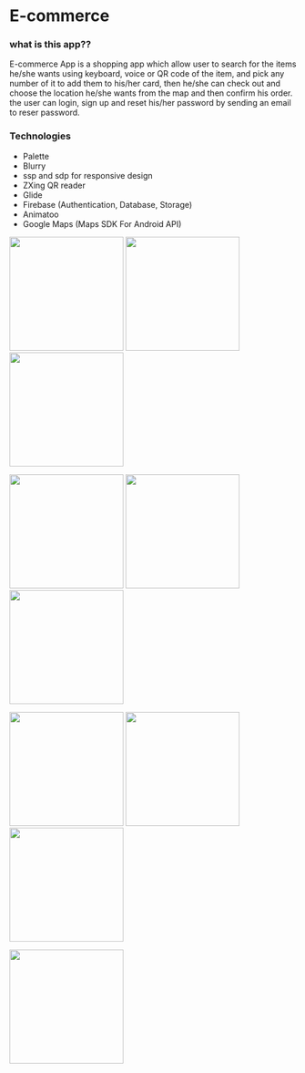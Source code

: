 # E-commerce

### what is this app??
E-commerce App is a shopping app which allow user to search for the items he/she wants using keyboard, voice or QR code of the item, and pick any number of it to add them to his/her card, 
then he/she can check out and choose the location he/she wants from the map and then confirm his order. 
the user can login, sign up and reset his/her password by sending an email to reser password.

### Technologies
- Palette 
- Blurry
- ssp and sdp for responsive design
- ZXing QR reader
- Glide
- Firebase (Authentication, Database, Storage)
- Animatoo
- Google Maps (Maps SDK For Android API)

<p float="left">
	<img src="https://user-images.githubusercontent.com/62244215/128641623-20214d4c-87cb-48fa-896b-90b3eb1ff967.png" width="200"/>
	<img src="https://user-images.githubusercontent.com/62244215/128641625-edc6c0c0-c8e0-4ae1-b3d2-c1361122bae0.png" width="200"/>
	<img src="https://user-images.githubusercontent.com/62244215/128641628-1b74c8c7-f63c-45c9-bfd1-cdc62cdb2304.png" width="200"/>
</p>
<p float="left">
	<img src="https://user-images.githubusercontent.com/62244215/128641630-1e57e3c9-d3ac-4ded-a341-088eb8987425.png" width="200"/>
	<img src="https://user-images.githubusercontent.com/62244215/128641632-20cace07-de0a-44b8-a8d2-a00bee6cd420.png" width="200"/>
	<img src="https://user-images.githubusercontent.com/62244215/128641633-c58179dc-b6bc-4fbd-9c05-548e7b5a3e5c.jpg" width="200"/>
</p>
<p float="left">
	<img src="https://user-images.githubusercontent.com/62244215/128641635-26749055-7cbf-4403-822d-977af61c73c2.jpg" width="200"/>
	<img src="https://user-images.githubusercontent.com/62244215/128641636-be1178cd-f0c2-428d-9708-d5d41a85a7af.png" width="200"/>
	<img src="https://user-images.githubusercontent.com/62244215/128641639-85f3da83-16ba-4d90-bbb5-73dc0efd4c28.png" width="200"/>
</p>
<p float="left">
	<img src="https://user-images.githubusercontent.com/62244215/128641644-eec9792c-1219-47a6-8d88-5e44fefb68cd.jpg" width="200"/>
</p>
